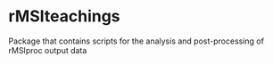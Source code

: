# rMSIteachings
 Package that contains scripts for the analysis and post-processing of rMSIproc output data
